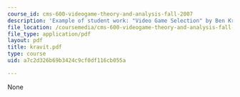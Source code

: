 ```yaml
---
course_id: cms-600-videogame-theory-and-analysis-fall-2007
description: 'Example of student work: "Video Game Selection" by Ben Kravit.'
file_location: /coursemedia/cms-600-videogame-theory-and-analysis-fall-2007/a7c2d326b69b3424c9cf0df116cb055a_kravit.pdf
file_type: application/pdf
layout: pdf
title: kravit.pdf
type: course
uid: a7c2d326b69b3424c9cf0df116cb055a

---
```

None